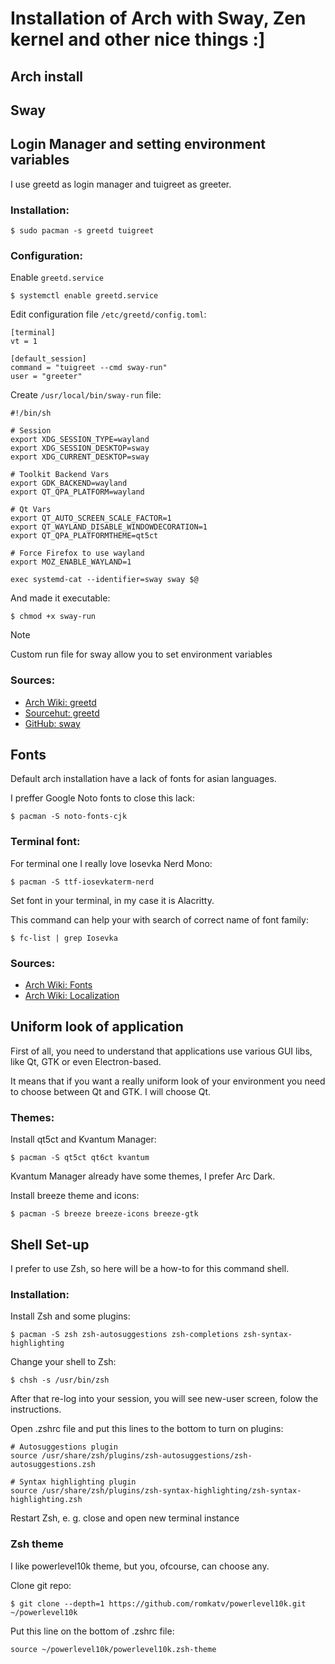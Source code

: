 # Installation of Arch with Sway, Zen kernel and other nice things :]

## Arch install

## Sway

## Login Manager and setting environment variables

I use greetd as login manager and tuigreet as greeter.

### Installation:

```
$ sudo pacman -s greetd tuigreet
```

### Configuration:

Enable `greetd.service`

```
$ systemctl enable greetd.service
```

Edit configuration file `/etc/greetd/config.toml`:

```
[terminal]
vt = 1

[default_session]
command = "tuigreet --cmd sway-run"
user = "greeter"
```

Create `/usr/local/bin/sway-run` file:

```
#!/bin/sh

# Session
export XDG_SESSION_TYPE=wayland
export XDG_SESSION_DESKTOP=sway
export XDG_CURRENT_DESKTOP=sway

# Toolkit Backend Vars
export GDK_BACKEND=wayland
export QT_QPA_PLATFORM=wayland

# Qt Vars
export QT_AUTO_SCREEN_SCALE_FACTOR=1
export QT_WAYLAND_DISABLE_WINDOWDECORATION=1
export QT_QPA_PLATFORMTHEME=qt5ct

# Force Firefox to use wayland
export MOZ_ENABLE_WAYLAND=1

exec systemd-cat --identifier=sway sway $@
```

And made it executable:

```
$ chmod +x sway-run
```

> [!NOTE]
> Custom run file for sway allow you to set environment variables

### Sources:

* [Arch Wiki: greetd](https://wiki.archlinux.org/title/Greetd)
* [Sourcehut: greetd](https://man.sr.ht/~kennylevinsen/greetd/#how-to-set-xdg_session_typewayland)
* [GitHub: sway](https://github.com/swaywm/sway/wiki/Setting-environmental-variables)

## Fonts

Default arch installation have a lack of fonts for asian languages.

I preffer Google Noto fonts to close this lack:

```
$ pacman -S noto-fonts-cjk
```

### Terminal font:

For terminal one I really love Iosevka Nerd Mono:

```
$ pacman -S ttf-iosevkaterm-nerd
```

Set font in your terminal, in my case it is Alacritty.

This command can help your with search of correct name of font family:

```
$ fc-list | grep Iosevka
```

### Sources:

* [Arch Wiki: Fonts](https://wiki.archlinux.org/title/fonts)
* [Arch Wiki: Localization](https://wiki.archlinux.org/title/Localization)

## Uniform look of application

First of all, you need to understand that applications use various GUI libs, like Qt, GTK or even Electron-based.

It means that if you want a really uniform look of your environment you need to choose between Qt and GTK. I will choose Qt.

### Themes:

Install qt5ct and Kvantum Manager:

```
$ pacman -S qt5ct qt6ct kvantum
```

Kvantum Manager already have some themes, I prefer Arc Dark.



Install breeze theme and icons:

```
$ pacman -S breeze breeze-icons breeze-gtk
```

## Shell Set-up

I prefer to use Zsh, so here will be a how-to for this command shell.

### Installation:

Install Zsh and some plugins:

```
$ pacman -S zsh zsh-autosuggestions zsh-completions zsh-syntax-highlighting
```

Change your shell to Zsh:

```
$ chsh -s /usr/bin/zsh
```

After that re-log into your session, you will see new-user screen, folow the instructions.

Open .zshrc file and put this lines to the bottom to turn on plugins:

```
# Autosuggestions plugin
source /usr/share/zsh/plugins/zsh-autosuggestions/zsh-autosuggestions.zsh
```

```
# Syntax highlighting plugin
source /usr/share/zsh/plugins/zsh-syntax-highlighting/zsh-syntax-highlighting.zsh
```

Restart Zsh, e. g. close and open new terminal instance

### Zsh theme

I like powerlevel10k theme, but you, ofcourse, can choose any.

Clone git repo:

```
$ git clone --depth=1 https://github.com/romkatv/powerlevel10k.git ~/powerlevel10k
```

Put this line on the bottom of .zshrc file:

```
source ~/powerlevel10k/powerlevel10k.zsh-theme
```
